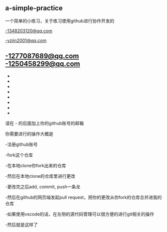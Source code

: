 a-simple-practice
------
一个简单的小练习，关于练习使用github进行协作开发的

-1348203120@qq.com

-yzjin2001@qq.com

-1277087689@qq.com  
-1250458299@qq.com
-
-
-
-
-
-
-
-
-
请在 - 的后面加上你的github账号的邮箱

你需要进行的操作大概是

-注册github账号

-fork这个仓库

-在本地clone你fork出来的仓库

-然后在本地clone的仓库里进行更改

-更改完之后add, commit, push一条龙

-然后在github的网页端发起pull request，把你的更改从你fork的仓库合并进我的仓库

-如果使用vscode的话，在左侧的源代码管理可以很方便的进行git相关的操作

-然后就是这样了
